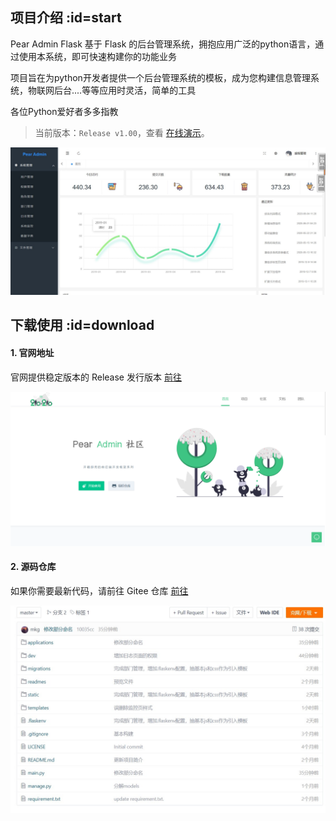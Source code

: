 ## 项目介绍  :id=start

Pear Admin Flask 基于 Flask 的后台管理系统，拥抱应用广泛的python语言，通过使用本系统，即可快速构建你的功能业务

项目旨在为python开发者提供一个后台管理系统的模板，成为您构建信息管理系统，物联网后台....等等应用时灵活，简单的工具

各位Python爱好者多多指教

> 当前版本：`Release v1.00`，查看 [在线演示](http://flask.pearadmin.com/)。

![开始使用](README_files/1.jpg)


## 下载使用  :id=download


#### 1. 官网地址

官网提供稳定版本的 Release 发行版本 [前往](http://www.pearadmin.com)

![官方网址](README_files/1.png)

#### 2. 源码仓库

如果你需要最新代码，请前往 Gitee 仓库 [前往](https://gitee.com/pear-admin/pear-admin-flask)

![源码仓库](README_files/2.jpg)

